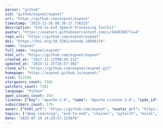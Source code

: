 ```yaml
---
parser: "github"
uid: "github/espnet/espnet"
url: "https://github.com/espnet/espnet"
timestamp: "2023-11-26 00:36:17.736325"
description: "End-to-End Speech Processing Toolkit"
avatar: "https://avatars.githubusercontent.com/u/34493687?v=4"
repo_url: "https://github.com/espnet/espnet"
doi: "https://doi.org/10.5281/zenodo.10048174"
name: "espnet"
full_name: "espnet/espnet"
html_url: "https://github.com/espnet/espnet"
created_at: "2017-12-13T00:45:11Z"
updated_at: "2023-11-25T16:57:38Z"
clone_url: "https://github.com/espnet/espnet.git"
homepage: "https://espnet.github.io/espnet/"
size: 813194
stargazers_count: 7382
watchers_count: 7382
language: "Python"
open_issues_count: 254
license: {"key": "apache-2.0", "name": "Apache License 2.0", "spdx_id": "Apache-2.0", "url": "https://api.github.com/licenses/apache-2.0", "node_id": "MDc6TGljZW5zZTI="}
subscribers_count: 179
owner: {"html_url": "https://github.com/espnet", "avatar_url": "https://avatars.githubusercontent.com/u/34493687?v=4", "login": "espnet", "type": "Organization"}
topics: ["deep-learning", "end-to-end", "chainer", "pytorch", "kaldi", "speech-recognition", "speech-synthesis", "speech-translation", "machine-translation", "voice-conversion", "speech-enhancement", "speech-separation", "singing-voice-synthesis", "speaker-diarization", "spoken-language-understanding"]
date: "2025-07-19 14:29:57.223876"
---
```

